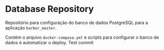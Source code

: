 # Database Repository

Repositório para configuração do banco de dados PostgreSQL para a aplicação `barber_master`.

Contém o arquivo `docker-compose.yml` e scripts para configurar o banco de dados e automatizar o deploy.
Test commit
